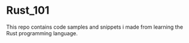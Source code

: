 # Rust_101
This repo contains code samples and snippets i made from learning the Rust programming language.

